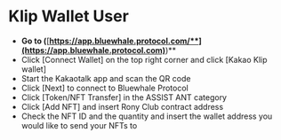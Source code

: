 # Klip Wallet User

* **Go to (**[**https://app.bluewhale.protocol.com/**](https://app.bluewhale.protocol.com)**)**
* Click \[Connect Wallet] on the top right corner and click \[Kakao Klip wallet]
* Start the Kakaotalk app and scan the QR code
* Click \[Next] to connect to Bluewhale Protocol
* Click \[Token/NFT Transfer] in the ASSIST ANT category
* Click \[Add NFT] and insert Rony Club contract address
* Check the NFT ID and the quantity and insert the wallet address you would like to send your NFTs to
